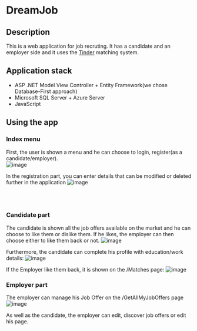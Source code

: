 # DreamJob
## Description
This is a web application for job recruting. It has a candidate and an employer side and it uses the [Tinder](https://tinder.com/) matching system. 

## Application stack
- ASP .NET Model View Controller + Entity Framework(we chose Database-First approach)
- Microsoft SQL Server + Azure Server
- JavaScript

## Using the app

### Index menu
First, the user is shown a menu and he can choose to login, register(as a candidate/employer).
<br/>
![image](https://github.com/Smaranda02/DreamJob/assets/35970743/7ef82aaa-1db8-4e5d-bd11-bfaccab269c0)

In the registration part, you can enter details that can be modified or deleted further in the application 
![image](https://github.com/Smaranda02/DreamJob/assets/35970743/8c3946e1-3fd8-40cf-a7bb-0b6747eaac37)

<br/> <br/>

### Candidate part
The candidate is shown all the job offers available on the market and he can choose to like them or dislike them. If he likes, the employer can then choose either to like them back or not.
![image](https://github.com/Smaranda02/DreamJob/assets/35970743/399c1c0f-1040-40f2-87fe-a8fb4bcb4aee)

Furthermore, the candidate can complete his profile with education/work details:
![image](https://github.com/Smaranda02/DreamJob/assets/35970743/b3048234-dabc-4676-915b-42b0de366cc3)

If the Employer like them back, it is shown on the /Matches page:
![image](https://github.com/Smaranda02/DreamJob/assets/35970743/2d94f3e9-6a2a-4513-8914-4ddbf80d2e75)

### Employer part
The employer can manage his Job Offer on the /GetAllMyJobOffers page
![image](https://github.com/Smaranda02/DreamJob/assets/35970743/1531f03b-7f1f-43cf-b265-ff609cfa8b30)

As well as the candidate, the employer can edit, discover job offers or edit his page.





